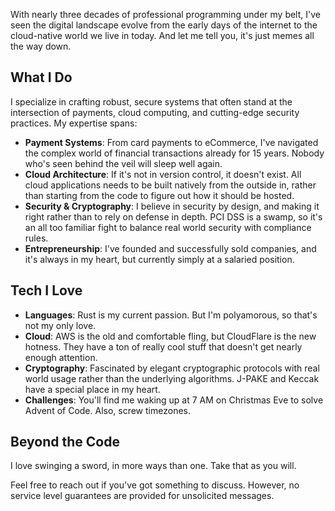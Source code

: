 With nearly three decades of professional programming under my belt, I've seen
the digital landscape evolve from the early days of the internet to the
cloud-native world we live in today. And let me tell you, it's just memes all
the way down.

## What I Do

I specialize in crafting robust, secure systems that often stand at the
intersection of payments, cloud computing, and cutting-edge security practices.
My expertise spans:

- **Payment Systems**: From card payments to eCommerce, I've navigated the
  complex world of financial transactions already for 15 years. Nobody who's
  seen behind the veil will sleep well again.
- **Cloud Architecture**: If it's not in version control, it doesn't exist. All
  cloud applications needs to be built natively from the outside in, rather than
  starting from the code to figure out how it should be hosted.
- **Security & Cryptography**: I believe in security by design, and making it
  right rather than to rely on defense in depth. PCI DSS is a swamp, so it's an
  all too familiar fight to balance real world security with compliance rules.
- **Entrepreneurship**: I've founded and successfully sold companies, and it's
  always in my heart, but currently simply at a salaried position.

## Tech I Love

- **Languages**: Rust is my current passion. But I'm polyamorous, so that's not
  my only love.
- **Cloud**: AWS is the old and comfortable fling, but CloudFlare is the new
  hotness. They have a ton of really cool stuff that doesn't get nearly enough
  attention.
- **Cryptography**: Fascinated by elegant cryptographic protocols with real
  world usage rather than the underlying algorithms. J-PAKE and Keccak have a special place in my heart.
- **Challenges**: You'll find me waking up at 7 AM on Christmas Eve to solve
  Advent of Code. Also, screw timezones.

## Beyond the Code

I love swinging a sword, in more ways than one. Take that as you will.

Feel free to reach out if you've got something to discuss. However, no service level guarantees are provided for unsolicited messages.

